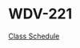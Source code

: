 # WDV-221

[Class Schedule](https://docs.google.com/spreadsheets/d/1-G7guiDRzZOejTpWF5FlmTwuGfg91-ML05Ob9C5a0Ns/edit?usp=sharing)